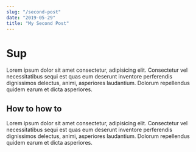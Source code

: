 ```yaml
---
slug: "/second-post"
date: "2019-05-29"
title: "My Second Post"
---
```


# Sup

Lorem ipsum dolor sit amet consectetur, adipisicing elit. Consectetur vel necessitatibus sequi est quas eum deserunt inventore perferendis dignissimos delectus, animi, asperiores laudantium. Dolorum repellendus quidem earum et dicta asperiores.

## How to how to

Lorem ipsum dolor sit amet consectetur, adipisicing elit. Consectetur vel necessitatibus sequi est quas eum deserunt inventore perferendis dignissimos delectus, animi, asperiores laudantium. Dolorum repellendus quidem earum et dicta asperiores.
